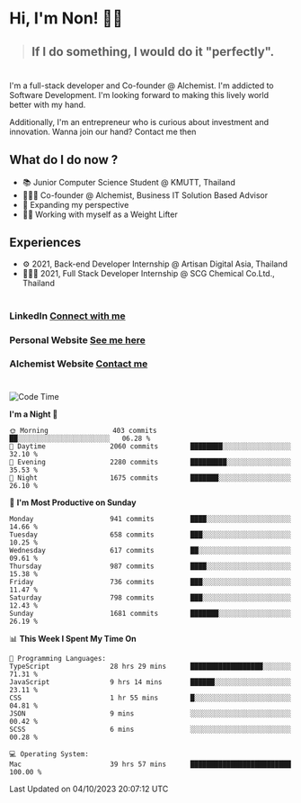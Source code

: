 # Hi, I'm Non! 🖐🏻

> ## If I do something, I would do it "perfectly".

#

I'm a full-stack developer and Co-founder @ Alchemist. I'm addicted to Software Development. I'm looking forward to making this lively world better with my hand.

Additionally, I'm an entrepreneur who is curious about investment and innovation. Wanna join our hand? Contact me then

## What do I do now ?

- 📚 Junior Computer Science Student @ KMUTT, Thailand
- 🧑🏻‍💻 Co-founder @ Alchemist, Business IT Solution Based Advisor
- 🌈 Expanding my perspective
- 🏋🏻 Working with myself as a Weight Lifter

## Experiences

- ⚙️ 2021, Back-end Developer Internship @ Artisan Digital Asia, Thailand
- 🧑🏻‍💻 2021, Full Stack Developer Internship @ SCG Chemical Co.Ltd., Thailand

#

### LinkedIn [Connect with me](https://www.linkedin.com/in/non-nontra/)

### Personal Website [See me here](https://nonnontra.com/)

### Alchemist Website [Contact me](https://alchemist-softwarehouse.co/)

#

<!--START_SECTION:waka-->
![Code Time](http://img.shields.io/badge/Code%20Time-3%2C165%20hrs%2012%20mins-blue)

**I'm a Night 🦉** 

```text
🌞 Morning                403 commits         ██░░░░░░░░░░░░░░░░░░░░░░░   06.28 % 
🌆 Daytime                2060 commits        ████████░░░░░░░░░░░░░░░░░   32.10 % 
🌃 Evening                2280 commits        █████████░░░░░░░░░░░░░░░░   35.53 % 
🌙 Night                  1675 commits        ███████░░░░░░░░░░░░░░░░░░   26.10 % 
```
📅 **I'm Most Productive on Sunday** 

```text
Monday                   941 commits         ████░░░░░░░░░░░░░░░░░░░░░   14.66 % 
Tuesday                  658 commits         ███░░░░░░░░░░░░░░░░░░░░░░   10.25 % 
Wednesday                617 commits         ██░░░░░░░░░░░░░░░░░░░░░░░   09.61 % 
Thursday                 987 commits         ████░░░░░░░░░░░░░░░░░░░░░   15.38 % 
Friday                   736 commits         ███░░░░░░░░░░░░░░░░░░░░░░   11.47 % 
Saturday                 798 commits         ███░░░░░░░░░░░░░░░░░░░░░░   12.43 % 
Sunday                   1681 commits        ███████░░░░░░░░░░░░░░░░░░   26.19 % 
```


📊 **This Week I Spent My Time On** 

```text
💬 Programming Languages: 
TypeScript               28 hrs 29 mins      ██████████████████░░░░░░░   71.31 % 
JavaScript               9 hrs 14 mins       ██████░░░░░░░░░░░░░░░░░░░   23.11 % 
CSS                      1 hr 55 mins        █░░░░░░░░░░░░░░░░░░░░░░░░   04.81 % 
JSON                     9 mins              ░░░░░░░░░░░░░░░░░░░░░░░░░   00.42 % 
SCSS                     6 mins              ░░░░░░░░░░░░░░░░░░░░░░░░░   00.28 % 

💻 Operating System: 
Mac                      39 hrs 57 mins      █████████████████████████   100.00 % 
```


 Last Updated on 04/10/2023 20:07:12 UTC
<!--END_SECTION:waka-->
